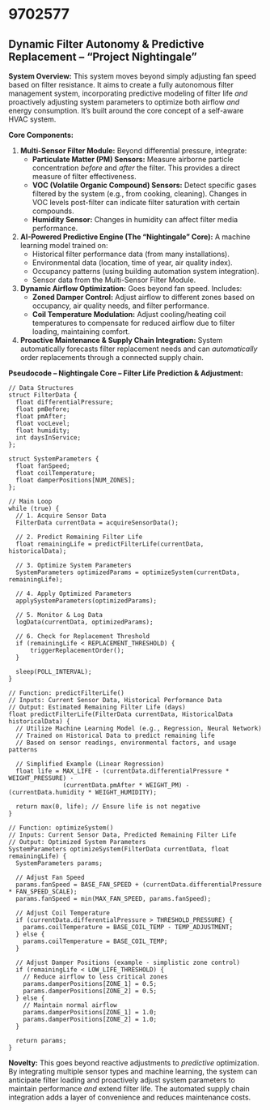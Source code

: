 # 9702577

## Dynamic Filter Autonomy & Predictive Replacement – “Project Nightingale”

**System Overview:** This system moves beyond simply adjusting fan speed based on filter resistance. It aims to create a fully autonomous filter management system, incorporating predictive modeling of filter life *and* proactively adjusting system parameters to optimize both airflow *and* energy consumption. It’s built around the core concept of a self-aware HVAC system.

**Core Components:**

1.  **Multi-Sensor Filter Module:** Beyond differential pressure, integrate:
    *   **Particulate Matter (PM) Sensors:** Measure airborne particle concentration *before* and *after* the filter. This provides a direct measure of filter effectiveness.
    *   **VOC (Volatile Organic Compound) Sensors:** Detect specific gases filtered by the system (e.g., from cooking, cleaning). Changes in VOC levels post-filter can indicate filter saturation with certain compounds.
    *   **Humidity Sensor:** Changes in humidity can affect filter media performance.
2.  **AI-Powered Predictive Engine (The “Nightingale” Core):** A machine learning model trained on:
    *   Historical filter performance data (from many installations).
    *   Environmental data (location, time of year, air quality index).
    *   Occupancy patterns (using building automation system integration).
    *   Sensor data from the Multi-Sensor Filter Module.
3.  **Dynamic Airflow Optimization:**  Goes beyond fan speed. Includes:
    *   **Zoned Damper Control:**  Adjust airflow to different zones based on occupancy, air quality needs, and filter performance.
    *   **Coil Temperature Modulation:**  Adjust cooling/heating coil temperatures to compensate for reduced airflow due to filter loading, maintaining comfort.
4.  **Proactive Maintenance & Supply Chain Integration:** System automatically forecasts filter replacement needs and can *automatically* order replacements through a connected supply chain.



**Pseudocode – Nightingale Core – Filter Life Prediction & Adjustment:**

```
// Data Structures
struct FilterData {
  float differentialPressure;
  float pmBefore;
  float pmAfter;
  float vocLevel;
  float humidity;
  int daysInService;
};

struct SystemParameters {
  float fanSpeed;
  float coilTemperature;
  float damperPositions[NUM_ZONES];
};

// Main Loop
while (true) {
  // 1. Acquire Sensor Data
  FilterData currentData = acquireSensorData();

  // 2. Predict Remaining Filter Life
  float remainingLife = predictFilterLife(currentData, historicalData);

  // 3. Optimize System Parameters
  SystemParameters optimizedParams = optimizeSystem(currentData, remainingLife);

  // 4. Apply Optimized Parameters
  applySystemParameters(optimizedParams);

  // 5. Monitor & Log Data
  logData(currentData, optimizedParams);

  // 6. Check for Replacement Threshold
  if (remainingLife < REPLACEMENT_THRESHOLD) {
      triggerReplacementOrder();
  }

  sleep(POLL_INTERVAL);
}

// Function: predictFilterLife()
// Inputs: Current Sensor Data, Historical Performance Data
// Output: Estimated Remaining Filter Life (days)
float predictFilterLife(FilterData currentData, HistoricalData historicalData) {
  // Utilize Machine Learning Model (e.g., Regression, Neural Network)
  // Trained on Historical Data to predict remaining life
  // Based on sensor readings, environmental factors, and usage patterns

  // Simplified Example (Linear Regression)
  float life = MAX_LIFE - (currentData.differentialPressure * WEIGHT_PRESSURE) -
               (currentData.pmAfter * WEIGHT_PM) - (currentData.humidity * WEIGHT_HUMIDITY);

  return max(0, life); // Ensure life is not negative
}

// Function: optimizeSystem()
// Inputs: Current Sensor Data, Predicted Remaining Filter Life
// Output: Optimized System Parameters
SystemParameters optimizeSystem(FilterData currentData, float remainingLife) {
  SystemParameters params;

  // Adjust Fan Speed
  params.fanSpeed = BASE_FAN_SPEED + (currentData.differentialPressure * FAN_SPEED_SCALE);
  params.fanSpeed = min(MAX_FAN_SPEED, params.fanSpeed);

  // Adjust Coil Temperature
  if (currentData.differentialPressure > THRESHOLD_PRESSURE) {
    params.coilTemperature = BASE_COIL_TEMP - TEMP_ADJUSTMENT;
  } else {
    params.coilTemperature = BASE_COIL_TEMP;
  }

  // Adjust Damper Positions (example - simplistic zone control)
  if (remainingLife < LOW_LIFE_THRESHOLD) {
    // Reduce airflow to less critical zones
    params.damperPositions[ZONE_1] = 0.5;
    params.damperPositions[ZONE_2] = 0.5;
  } else {
    // Maintain normal airflow
    params.damperPositions[ZONE_1] = 1.0;
    params.damperPositions[ZONE_2] = 1.0;
  }

  return params;
}
```

**Novelty:** This goes beyond reactive adjustments to *predictive* optimization. By integrating multiple sensor types and machine learning, the system can anticipate filter loading and proactively adjust system parameters to maintain performance *and* extend filter life. The automated supply chain integration adds a layer of convenience and reduces maintenance costs.